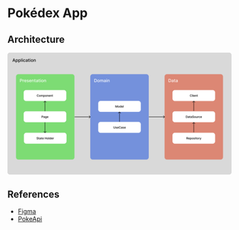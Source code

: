 # Pokédex App

## Architecture

<img src="assets/architecture.png" alt="Diagram" width="800"/>

## References

- [Figma](https://www.figma.com/file/THLxZSlOoUYMZrjFg0Kl1M/Pok%C3%A9dex?node-id=18241%3A2789)
- [PokeApi](https://pokeapi.co/)